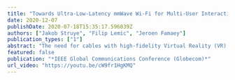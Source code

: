 ```yaml
---
title: "Towards Ultra-Low-Latency mmWave Wi-Fi for Multi-User Interactive Virtual Reality"
date: 2020-12-07
publishDate: 2020-07-18T15:35:17.596039Z
authors: ["Jakob Struye", "Filip Lemic", "Jeroen Famaey"]
publication_types: ["1"]
abstract: "The need for cables with high-fidelity Virtual Reality (VR) headsets remains a stumbling block on the path toward interactive multi-user VR. Due to strict latency constraints, designing fully wireless headsets is challenging, with the few commercially available solutions being expensive. These solutions use proprietary millimeter wave (mmWave) communications technologies, as extremely high frequencies are needed to meet the throughput and latency requirements of VR applications. In this work, we investigate whether such a system could be built using specification-compliant IEEE 802.11ad hardware, which would significantly reduce the cost of wireless mmWave VR solutions. We present a theoretical framework to calculate attainable live VR video bitrates for different IEEE 802.11ad channel access methods, using 1 or more head-mounted displays connected to a single Access Point (AP). Using the ns-3 simulator, we validate our theoretical framework, and demonstrate that an IEEE 802.11ad AP can support at least 8 headsets receiving a 4K video stream for each eye, with transmission latency under 1 millisecond."
featured: false
publication: "*IEEE Global Communications Conference (Globecom)*"
url_video: "https://youtu.be/cW9fr1HgKMQ"
---
```

